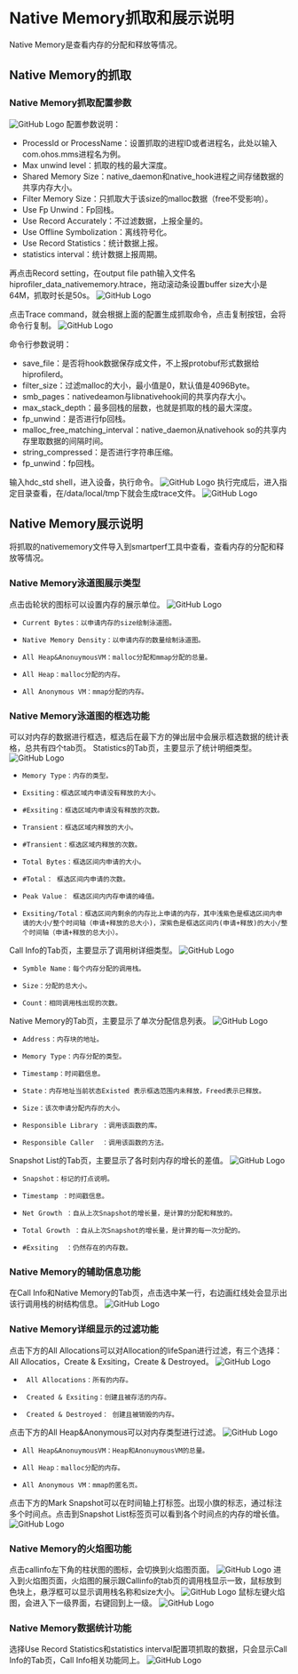 # Native Memory抓取和展示说明
Native Memory是查看内存的分配和释放等情况。
## Native Memory的抓取
### Native Memory抓取配置参数
![GitHub Logo](../../figures/NativeMemory/nativememorysetting.jpg)
配置参数说明：
* ProcessId or ProcessName：设置抓取的进程ID或者进程名，此处以输入com.ohos.mms进程名为例。
* Max unwind level：抓取的栈的最大深度。
* Shared Memory Size：native_daemon和native_hook进程之间存储数据的共享内存大小。
* Filter Memory Size：只抓取大于该size的malloc数据（free不受影响）。
* Use Fp Unwind：Fp回栈。
* Use Record Accurately：不过滤数据，上报全量的。
* Use Offline Symbolization：离线符号化。
* Use Record Statistics：统计数据上报。
* statistics interval：统计数据上报周期。

再点击Record setting，在output file path输入文件名hiprofiler_data_nativememory.htrace，拖动滚动条设置buffer size大小是64M，抓取时长是50s。
![GitHub Logo](../../figures/NativeMemory/nativememoryset.jpg)

点击Trace command，就会根据上面的配置生成抓取命令，点击复制按钮，会将命令行复制。
![GitHub Logo](../../figures/NativeMemory/nativememorycommand.jpg)

命令行参数说明：
* save_file：是否将hook数据保存成文件，不上报protobuf形式数据给hiprofilerd。
* filter_size：过滤malloc的大小，最小值是0，默认值是4096Byte。
* smb_pages：nativedeamon与libnativehook间的共享内存大小。
* max_stack_depth：最多回栈的层数，也就是抓取的栈的最大深度。
* fp_unwind：是否进行fp回栈。
* malloc_free_matching_interval：native_daemon从nativehook so的共享内存里取数据的间隔时间。
* string_compressed：是否进行字符串压缩。
* fp_unwind：fp回栈。

输入hdc_std shell，进入设备，执行命令。
![GitHub Logo](../../figures/NativeMemory/nativeexcutecommand.jpg)
执行完成后，进入指定目录查看，在/data/local/tmp下就会生成trace文件。
![GitHub Logo](../../figures/NativeMemory/naitvememoryfile.jpg)
## Native Memory展示说明
将抓取的nativememory文件导入到smartperf工具中查看，查看内存的分配和释放等情况。
### Native Memory泳道图展示类型
点击齿轮状的图标可以设置内存的展示单位。
![GitHub Logo](../../figures/NativeMemory/NativeChart.jpg)
+     Current Bytes：以申请内存的size绘制泳道图。
+     Native Memory Density：以申请内存的数量绘制泳道图。
+     All Heap&AnonuymousVM：malloc分配和mmap分配的总量。
+     All Heap：malloc分配的内存。
+     All Anonymous VM：mmap分配的内存。
### Native Memory泳道图的框选功能
可以对内存的数据进行框选，框选后在最下方的弹出层中会展示框选数据的统计表格，总共有四个tab页。
Statistics的Tab页，主要显示了统计明细类型。
![GitHub Logo](../../figures/NativeMemory/Statistics.jpg)
+     Memory Type：内存的类型。
+     Exsiting：框选区域内申请没有释放的大小。
+     #Exsiting：框选区域内申请没有释放的次数。
+     Transient：框选区域内释放的大小。
+     #Transient：框选区域内释放的次数。
+     Total Bytes：框选区间内申请的大小。
+     #Total： 框选区间内申请的次数。
+     Peak Value： 框选区间内内存申请的峰值。
+     Exsiting/Total：框选区间内剩余的内存比上申请的内存，其中浅紫色是框选区间内申请的大小/整个时间轴（申请+释放的总大小)，深紫色是框选区间内(申请+释放)的大小/整个时间轴（申请+释放的总大小）。

Call Info的Tab页，主要显示了调用树详细类型。
![GitHub Logo](../../figures/NativeMemory/CallInfo.jpg)
+     Symble Name：每个内存分配的调用栈。
+     Size：分配的总大小。
+     Count：相同调用栈出现的次数。
Native Memory的Tab页，主要显示了单次分配信息列表。
![GitHub Logo](../../figures/NativeMemory/NativeMemory.jpg)
+     Address：内存块的地址。
+     Memory Type：内存分配的类型。
+     Timestamp：时间戳信息。
+     State：内存地址当前状态Existed 表示框选范围内未释放，Freed表示已释放。
+     Size：该次申请分配内存的大小。
+     Responsible Library ：调用该函数的库。
+     Responsible Caller  ：调用该函数的方法。
Snapshot List的Tab页，主要显示了各时刻内存的增长的差值。
![GitHub Logo](../../figures/NativeMemory/Snapshotlist.jpg)
+     Snapshot：标记的打点说明。
+     Timestamp ：时间戳信息。
+     Net Growth ：自从上次Snapshot的增长量，是计算的分配和释放的。
+     Total Growth ：自从上次Snapshot的增长量，是计算的每一次分配的。
+     #Exsiting  ：仍然存在的内存数。
### Native Memory的辅助信息功能
在Call Info和Native Memory的Tab页，点击选中某一行，右边画红线处会显示出该行调用栈的树结构信息。
![GitHub Logo](../../figures/NativeMemory/nativecallstack.jpg)
### Native Memory详细显示的过滤功能
点击下方的All Allocations可以对Allocation的lifeSpan进行过滤，有三个选择：All Allocatios，Create & Exsiting，Create & Destroyed。
![GitHub Logo](../../figures/NativeMemory/lifespan.jpg)
+      All Allocations：所有的内存。
+      Created & Exsiting：创建且被存活的内存。
+      Created & Destroyed： 创建且被销毁的内存。
点击下方的All Heap&Anonymous可以对内存类型进行过滤。
![GitHub Logo](../../figures/NativeMemory/AllocationType.jpg)
+     All Heap&AnonuymousVM：Heap和AnonuymousVM的总量。
+     All Heap：malloc分配的内存。
+     All Anonymous VM：mmap的匿名页。
点击下方的Mark Snapshot可以在时间轴上打标签。出现小旗的标志，通过标注多个时间点。点击到Snapshot List标签页可以看到各个时间点的内存的增长值。
![GitHub Logo](../../figures/NativeMemory/Generation.jpg)
### Native Memory的火焰图功能
点击callinfo左下角的柱状图的图标，会切换到火焰图页面。
![GitHub Logo](../../figures/NativeMemory/nativeflame.jpg)
进入到火焰图页面，火焰图的展示跟Callinfo的tab页的调用栈显示一致，鼠标放到色块上，悬浮框可以显示调用栈名称和size大小。
![GitHub Logo](../../figures/NativeMemory/nativeflameshow.jpg)
鼠标左键火焰图，会进入下一级界面，右键回到上一级。
![GitHub Logo](../../figures/NativeMemory/nativeflamelevel2.jpg)
### Native Memory数据统计功能
选择Use Record Statistics和statistics interval配置项抓取的数据，只会显示Call Info的Tab页，Call Info相关功能同上。
![GitHub Logo](../../figures/NativeMemory/statiscsCallInfo.jpg)

